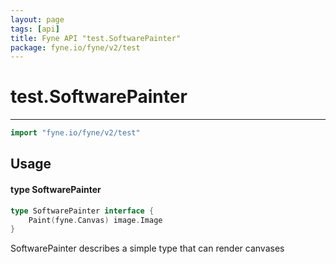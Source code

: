 ```yaml
---
layout: page
tags: [api]
title: Fyne API "test.SoftwarePainter"
package: fyne.io/fyne/v2/test
---
```


# test.SoftwarePainter
---
```go
import "fyne.io/fyne/v2/test"
```

## Usage

#### type SoftwarePainter

```go
type SoftwarePainter interface {
	Paint(fyne.Canvas) image.Image
}
```

SoftwarePainter describes a simple type that can render canvases
